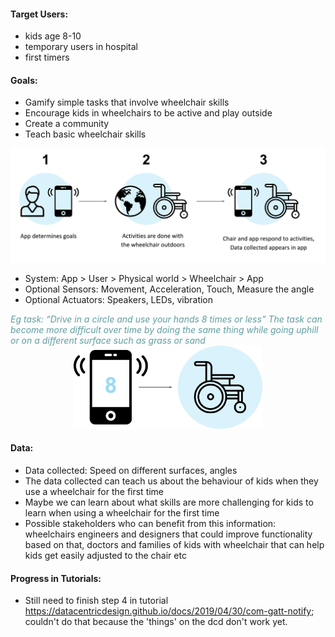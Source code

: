 #### Target Users:

- kids age 8-10
- temporary users in hospital
- first timers

#### Goals:

- Gamify simple tasks that involve wheelchair skills
- Encourage kids in wheelchairs to be active and play outside
- Create a community
- Teach basic wheelchair skills

<img src="images/img1.png" style="border: none;box-shadow: none;"/>

- System: App > User > Physical world > Wheelchair > App
- Optional Sensors: Movement, Acceleration, Touch, Measure the angle 
- Optional Actuators: Speakers, LEDs, vibration

<div style="color: cadetblue;font-style: italic;">Eg task: “Drive in a circle and use your hands 8 times or less”
The task can become more difficult over time by doing the same thing while going uphill or on a different surface such as grass or sand</div>

<div style="margin: 0 auto;text-align: center;"><img src="images/img2.png" style="width: 60%;border: none;box-shadow: none;"/></div>

#### Data:
- Data collected: Speed on different surfaces, angles
- The data collected can teach us about the behaviour of kids when they use a wheelchair for the first time
- Maybe we can learn about what skills are more challenging for kids to learn when using a wheelchair for the first time
- Possible stakeholders who can benefit from this information: wheelchairs engineers and designers that could improve functionality based on that, doctors and families of kids with wheelchair that can help kids get easily adjusted to the chair etc



#### Progress in Tutorials:

- Still need to finish step 4 in tutorial https://datacentricdesign.github.io/docs/2019/04/30/com-gatt-notify; couldn't do that because the 'things' on the dcd don't work yet.
